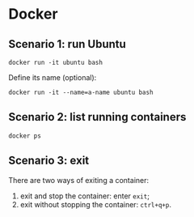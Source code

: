 # Docker

## Scenario 1: run Ubuntu
```
docker run -it ubuntu bash
```
Define its name (optional):
```
docker run -it --name=a-name ubuntu bash
```

## Scenario 2: list running containers
```
docker ps
```

## Scenario 3: exit

There are two ways of exiting a container:
1. exit and stop the container: enter `exit`;
2. exit without stopping the container: `ctrl+q+p`.
